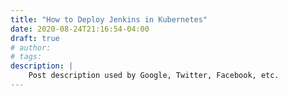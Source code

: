 ```yaml
---
title: "How to Deploy Jenkins in Kubernetes"
date: 2020-08-24T21:16:54-04:00
draft: true
# author:
# tags:
description: |
    Post description used by Google, Twitter, Facebook, etc.
---
```


